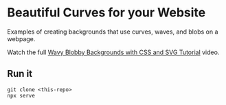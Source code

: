 # Beautiful Curves for your Website

Examples of creating backgrounds that use curves, waves, and blobs on a webpage. 

Watch the full [Wavy Blobby Backgrounds with CSS and SVG Tutorial](https://youtu.be/lPJVi797Uy0) video.

## Run it

```
git clone <this-repo>
npx serve
```


